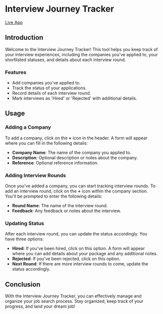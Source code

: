 # Interview Journey Tracker

[Live App](https://interview-journey-tracker.netlify.app/)

## Introduction

Welcome to the Interview Journey Tracker! This tool helps you keep track of your interview experiences, including the companies you've applied to, your shortlisted statuses, and details about each interview round.

### Features

- Add companies you've applied to.
- Track the status of your applications.
- Record details of each interview round.
- Mark interviews as 'Hired' or 'Rejected' with additional details.

## Usage

### Adding a Company

To add a company, click on the **+** icon in the header. A form will appear where you can fill in the following details:

- **Company Name**: The name of the company you applied to.
- **Description**: Optional description or notes about the company.
- **Reference**: Optional reference information.

### Adding Interview Rounds

Once you've added a company, you can start tracking interview rounds. To add an interview round, click on the **+** icon within the company section. You'll be prompted to enter the following details:

- **Round Name**: The name of the interview round.
- **Feedback**: Any feedback or notes about the interview.

### Updating Status

After each interview round, you can update the status accordingly. You have three options:

- **Hired**: If you've been hired, click on this option. A form will appear where you can add details about your package and any additional notes.
- **Rejected**: If you've been rejected, click on this option.
- **Next Round**: If there are more interview rounds to come, update the status accordingly.

## Conclusion

With the Interview Journey Tracker, you can effectively manage and organize your job search process. Stay organized, keep track of your progress, and land your dream job!
